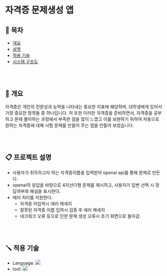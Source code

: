 # 자격증 문제생성 앱

## :bookmark: 목차
+ [개요](#pushpin-개요)
+ [설명](#clipboard-프로젝트-설명)
+ [적용 기술](#screwdriver-적용-기술)
+ [시스템 구조도](#gear-시스템-구조도)

</br>
</br>

## :pushpin: 개요
자격증은 개인의 전문성과 능력을 나타내는 중요한 지표에 해당하며, 대학생에게 있어서 가장 중요한 항목들 중 하나입니다. 저 또한 이러한 자격증을 준비하면서, 자격증을 공부하고 문제 풀이하는 과정에서 부족한 점을 많이 느꼈고 이를 보완하기 위하여 자동으로 원하는 자격증에 대해 시험 문제를 만들어 주는 앱을 만들어 보았습니다.

</br>
</br>


## :clipboard: 프로젝트 설명
+ 사용자가 취득하고자 하는 자격증이름을 입력받아 openai api를 통해 문제로 만든다.
+ openai의 응답을 바탕으로 4지선다형 문제를 제시하고, 사용자가 답변 선택 시 정답여부와 해설을 표시한다.
+ 에러 처리를 지원한다.
  + 자격증 미입력시 에러 메세지
  + 잘못된 자격증 이름 입력시 검증 후 에러 메세지
  + 네크워크 오류 등으로 인한 문제 생성 오류시 초기 화면으로 돌아감.


</br>
</br>


## :screwdriver: 적용 기술
<ul>
  <li>Language: <img src="https://img.shields.io/badge/Swift-FA7343?style=for-the-badge&logo=swift&logoColor=white"></li>
  
  <li> tool: <img src="https://img.shields.io/badge/Xcode-007ACC?style=for-the-badge&logo=Xcode&logoColor=white"></li>
</ul>

</br>
</br>


